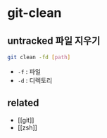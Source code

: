 # git-clean

## untracked 파일 지우기
```sh
git clean -fd [path]
```
- `-f` : 파일
- `-d` : 디렉토리

## related
- [[git]]
- [[zsh]]
